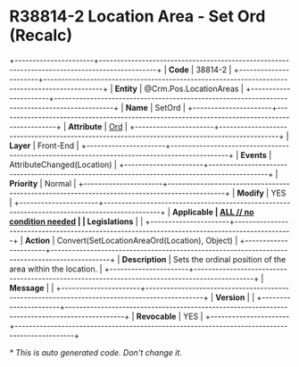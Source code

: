 ﻿---
erp.type: front-end-business-rule
erp.entity: Crm.Pos.LocationAreas
---

# R38814-2 Location Area - Set Ord (Recalc)
+----------------------+----------------------------------------------------------------------------------------------+
| **Code**             | 38814-2                                                                                      |
+----------------------+----------------------------------------------------------------------------------------------+
| **Entity**           | @Crm.Pos.LocationAreas                                                                       |
+----------------------+----------------------------------------------------------------------------------------------+
| **Name**             | SetOrd                                                                                       |
+----------------------+----------------------------------------------------------------------------------------------+
| **Attribute**        | [Ord](../entities/Crm.Pos.LocationAreas.md#ord)                                              |
+----------------------+----------------------------------------------------------------------------------------------+
| **Layer**            | Front-End                                                                                    |
+----------------------+----------------------------------------------------------------------------------------------+
| **Events**           | AttributeChanged(Location)                                                                   |
+----------------------+----------------------------------------------------------------------------------------------+
| **Priority**         | Normal                                                                                       |
+----------------------+----------------------------------------------------------------------------------------------+
| **Modify**           | YES                                                                                          |
+----------------------+----------------------------------------------------------------------------------------------+
| **Applicable         | [ALL // no condition needed](xref:applicable-legislations)                                   |
| Legislations**       |                                                                                              |
+----------------------+----------------------------------------------------------------------------------------------+
| **Action**           | Convert(SetLocationAreaOrd(Location), Object)                                                |
+----------------------+----------------------------------------------------------------------------------------------+
| **Description**      | Sets the ordinal position of the area within the location.                                   |
+----------------------+----------------------------------------------------------------------------------------------+
| **Message**          |                                                                                              |
+----------------------+----------------------------------------------------------------------------------------------+
| **Version**          |                                                                                              |
+----------------------+----------------------------------------------------------------------------------------------+
| **Revocable**        | YES                                                                                          |
+----------------------+----------------------------------------------------------------------------------------------+

*\* This is auto generated code. Don't change it.*
